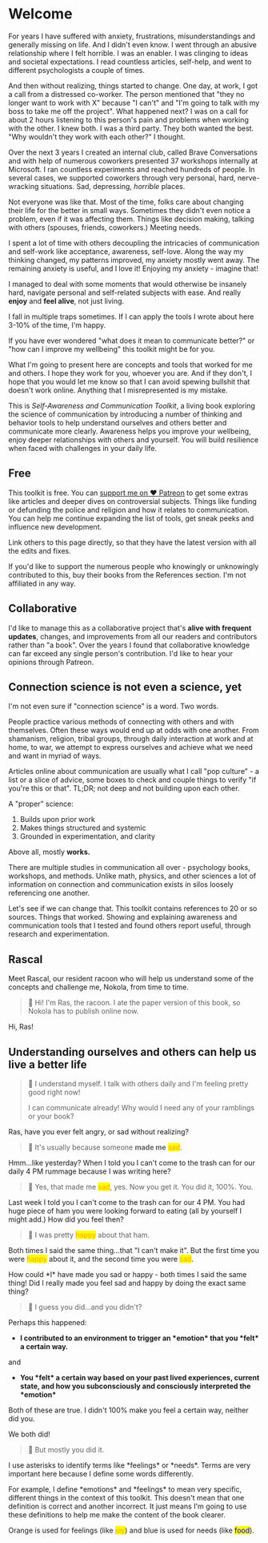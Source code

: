# Welcome

For years I have suffered with anxiety, frustrations, misunderstandings and generally missing on life. And I didn't even know. I went through an abusive relationship where I felt horrible. I was an enabler. I was clinging to ideas and societal expectations. I read countless articles, self-help, and went to different psychologists a couple of times.

And then without realizing, things started to change. One day, at work, I got a call from a distressed co-worker. The person mentioned that "they no longer want to work with X" because "I can't" and "I'm going to talk with my boss to take me off the project". What happened next? I was on a call for about 2 hours listening to this person's pain and problems when working with the other. I knew both. I was a third party. They both wanted the best. "Why wouldn't they work with each other?" I thought.

Over the next 3 years I created an internal club, called Brave Conversations and with help of numerous coworkers presented 37 workshops internally at Microsoft. I ran countless experiments and reached hundreds of people. In several cases, we supported coworkers through very personal, hard, nerve-wracking situations. Sad, depressing, _horrible_ places.

Not everyone was like that. Most of the time, folks care about changing their life for the better in small ways. Sometimes they didn't even notice a problem, even if it was affecting them. Things like decision making, talking with others (spouses, friends, coworkers.) Meeting needs.

I spent a lot of time with others decoupling the intricacies of communication and self-work like acceptance, awareness, self-love. Along the way my thinking changed, my patterns improved, my anxiety mostly went away. The remaining anxiety is useful, and I love it! Enjoying my anxiety - imagine that!

I managed to deal with some moments that would otherwise be insanely hard, navigate personal and self-related subjects with ease. And really **enjoy** and **feel alive**, not just living.

I fall in multiple traps sometimes. If I can apply the tools I wrote about here 3-10% of the time, I'm happy.

If you have ever wondered "what does it mean to communicate better?" or "how can I improve my wellbeing" this toolkit might be for you.

What I'm going to present here are concepts and tools that worked for me and others. I hope they work for you, whoever you are. And if they don't, I hope that you would let me know so that I can avoid spewing bullshit that doesn't work online. Anything that I misrepresented is my mistake.

This is _Self-Awareness and Communication Toolkit_, a living book exploring the science of communication by introducing a number of thinking and behavior tools to help understand ourselves and others better and communicate more clearly. Awareness helps you improve your wellbeing, enjoy deeper relationships with others and yourself. You will build resilience when faced with challenges in your daily life.

## Free

This toolkit is free. You can [support me on ♥ Patreon](https://patreon.com/nokola) to get some extras like articles and deeper dives on controversial subjects. Things like funding or defunding the police and religion and how it relates to communication. You can help me continue expanding the list of tools, get sneak peeks and influence new development.

Link others to this page directly, so that they have the latest version with all the edits and fixes.

If you'd like to support the numerous people who knowingly or unknowingly contributed to this, buy their books from the References section. I'm not affiliated in any way.

## Collaborative

I'd like to manage this as a collaborative project that's **alive with frequent updates**, changes, and improvements from all our readers and contributors rather than "a book". Over the years I found that collaborative knowledge can far exceed any single person's contribution. I'd like to hear your opinions through Patreon.

## Connection science is not even a science, yet

I'm not even sure if "connection science" is a word. Two words.

People practice various methods of connecting with others and with themselves. Often these ways would end up at odds with one another. From shamanism, religion, tribal groups, through daily interaction at work and at home, to war, we attempt to express ourselves and achieve what we need and want in myriad of ways.

Articles online about communication are usually what I call "pop culture" - a list or a slice of advice, some boxes to check and couple things to verify "if you're this or that". TL;DR; not deep and not building upon each other.

A "proper" science:

1. Builds upon prior work
2. Makes things structured and systemic
3. Grounded in experimentation, and clarity

Above all, mostly **works.**

There are multiple studies in communication all over - psychology books, workshops, and methods. Unlike math, physics, and other sciences a lot of information on connection and communication exists in silos loosely referencing one another.

Let's see if we can change that. This toolkit contains references to 20 or so sources. Things that worked. Showing and explaining awareness and communication tools that I tested and found others report useful, through research and experimentation.

## Rascal

Meet Rascal, our resident racoon who will help us understand some of the concepts and challenge me, Nokola, from time to time.

> :raccoon: Hi! I'm Ras, the racoon. I ate the paper version of this book, so Nokola has to publish online now.

Hi, Ras!

## Understanding ourselves and others can help us live a better life

> :raccoon: I understand myself. I talk with others daily and I'm feeling pretty good right now!&#x20;
>
> I can communicate already! Why would I need any of your ramblings or your book?

Ras, have you ever felt angry, or sad without realizing?

> :raccoon: It's usually because someone **made me** <mark style="color:orange;">sad</mark>.

Hmm...like yesterday? When I told you I can't come to the trash can for our daily 4 PM rummage because I was writing here?

> :raccoon: Yes, that made me <mark style="color:orange;">sad</mark>, yes. Now you get it. You did it, 100%. You.

Last week I told you I can't come to the trash can for our 4 PM. You had huge piece of ham you were looking forward to eating (all by yourself I might add.) How did you feel then?

> :raccoon: I was pretty <mark style="color:orange;">happy</mark> about that ham.

Both times I said the same thing...that "I can't make it". But the first time you were <mark style="color:orange;">happy</mark> about it, and the second time you were <mark style="color:orange;">sad</mark>.&#x20;

How could \*I\* have made you sad or happy - both times I said the same thing! Did I really made you feel sad and happy by doing the exact same thing?

> :raccoon: I guess you did...and you didn't?

Perhaps this happened:

* **I contributed to an environment to trigger an \*emotion\* that you \*felt\* a certain way.**&#x20;

and&#x20;

* **You \*felt\* a certain way based on your past lived experiences, current state, and how you subconsciously and consciously interpreted the \*emotion\***

Both of these are true. I didn't 100% make you feel a certain way, neither did you.

We both did!

> ​:raccoon: But mostly you did it.

I use asterisks to identify terms like \*feelings\* or \*needs\*. Terms are very important here because I define some words differently.&#x20;

For example, I define \*emotions\* and \*feelings\* to mean very specific, different things in the context of this toolkit. This doesn't mean that one definition is correct and another incorrect. It just means I'm going to use these definitions to help me make the content of the book clearer.

Orange is used for feelings (like <mark style="color:orange;">joy</mark>) and blue is used for needs (like <mark style="color:blue;">food</mark>).

